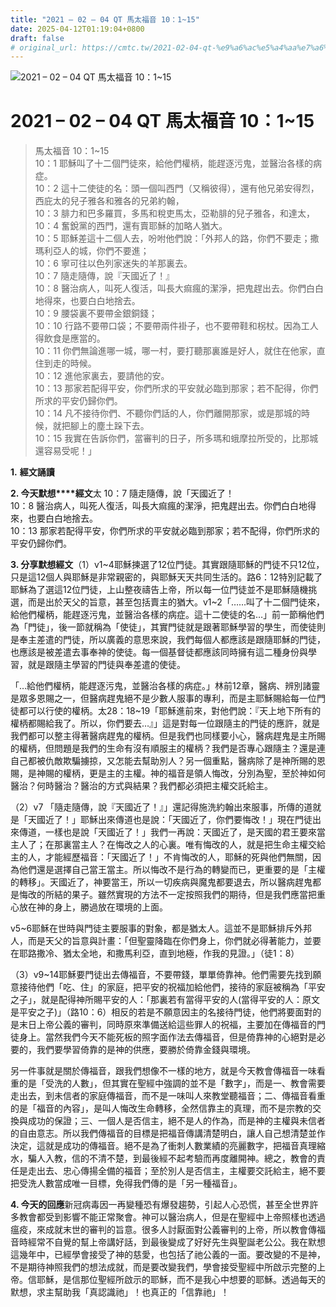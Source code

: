 ```yaml
---
title: "2021 – 02 – 04 QT 馬太福音 10：1~15"
date: 2025-04-12T01:19:04+0800
draft: false
# original_url: https://cmtc.tw/2021-02-04-qt-%e9%a6%ac%e5%a4%aa%e7%a6%8f%e9%9f%b3-10%ef%bc%9a115
---
```


![2021 – 02 – 04 QT 馬太福音 10：1~15](/images/qt.jpg   "2021 – 02 – 04 QT 馬太福音 10：1~15")

# 2021 – 02 – 04 QT 馬太福音 10：1~15

> 馬太福音 10：1~15  
> 10：1 耶穌叫了十二個門徒來，給他們權柄，能趕逐污鬼，並醫治各樣的病症。  
> 10：2 這十二使徒的名：頭一個叫西門（又稱彼得），還有他兄弟安得烈，西庇太的兒子雅各和雅各的兄弟約翰，  
> 10：3 腓力和巴多羅買，多馬和稅吏馬太，亞勒腓的兒子雅各，和達太，  
> 10：4 奮銳黨的西門，還有賣耶穌的加略人猶大。  
> 10：5 耶穌差這十二個人去，吩咐他們說：「外邦人的路，你們不要走；撒瑪利亞人的城，你們不要進；  
> 10：6 寧可往以色列家迷失的羊那裏去。  
> 10：7 隨走隨傳，說『天國近了！』  
> 10：8 醫治病人，叫死人復活，叫長大痲瘋的潔淨，把鬼趕出去。你們白白地得來，也要白白地捨去。  
> 10：9 腰袋裏不要帶金銀銅錢；  
> 10：10 行路不要帶口袋；不要帶兩件褂子，也不要帶鞋和柺杖。因為工人得飲食是應當的。  
> 10：11 你們無論進哪一城，哪一村，要打聽那裏誰是好人，就住在他家，直住到走的時候。  
> 10：12 進他家裏去，要請他的安。  
> 10：13 那家若配得平安，你們所求的平安就必臨到那家；若不配得，你們所求的平安仍歸你們。  
> 10：14 凡不接待你們、不聽你們話的人，你們離開那家，或是那城的時候，就把腳上的塵土跺下去。  
> 10：15 我實在告訴你們，當審判的日子，所多瑪和蛾摩拉所受的，比那城還容易受呢！」

**1.** **經文誦讀**

**2. 今天默想****經文**太 10：7 隨走隨傳，說「天國近了！  
10：8 醫治病人，叫死人復活，叫長大痲瘋的潔淨，把鬼趕出去。你們白白地得來，也要白白地捨去。  
10：13 那家若配得平安，你們所求的平安就必臨到那家；若不配得，你們所求的平安仍歸你們。

**3. 分享默想經文**（1）v1~4耶穌揀選了12位門徒。其實跟隨耶穌的門徒不只12位，只是這12個人與耶穌是非常親密的，與耶穌天天共同生活的。路6：12特別記載了耶穌為了選這12位門徒，上山整夜禱告上帝，所以每一位門徒並不是耶穌隨機挑選，而是出於天父的旨意，甚至包括賣主的猶大。v1~2「……叫了十二個門徒來，給他們權柄，能趕逐污鬼，並醫治各樣的病症。這十二使徒的名…」前一節稱他們為「門徒」，後一節就稱為「使徒」，其實門徒就是跟著耶穌學習的學生，而使徒則是奉主差遣的門徒，所以廣義的意思來說，我們每個人都應該是跟隨耶穌的門徒，也應該是被差遣去事奉神的使徒。每一個基督徒都應該同時擁有這二種身份與學習，就是跟隨主學習的門徒與奉差遣的使徒。

「…給他們權柄，能趕逐污鬼，並醫治各樣的病症。」林前12章，醫病、辨別諸靈是眾多恩賜之一，但醫病趕鬼絕不是少數人服事的專利，而是主耶穌賜給每一位門徒都可以行使的權柄。太28：18~19「耶穌進前來，對他們說：『天上地下所有的權柄都賜給我了。所以，你們要去…』」這是對每一位跟隨主的門徒的應許，就是我們都可以整主得著醫病趕鬼的權柄。但是我們也同樣要小心，醫病趕鬼是主所賜的權柄，但問題是我們的生命有沒有順服主的權柄？我們是否專心跟隨主？還是連自己都被仇敵欺騙擄掠，又怎能去幫助別人？另一個重點，醫病除了是神所賜的恩賜，是神賜的權柄，更是主的主權。神的福音是領人悔改，分別為聖，至於神如何醫治？何時醫治？醫治的方式與結果？我們都必須把主權交託給主。

（2）v7 「隨走隨傳，說『天國近了！』」還記得施洗約翰出來服事，所傳的道就是「天國近了！」耶穌出來傳道也是說：「天國近了，你們要悔改！」現在門徒出來傳道，一樣也是說「天國近了！」我們一再說：天國近了，是天國的君王要來當主人了；在那裏當主人？在悔改之人的心裏。唯有悔改的人，就是把生命主權交給主的人，才能經歷福音：「天國近了！」不肯悔改的人，耶穌的死與他們無關，因為他們還是選擇自己當王當主。所以悔改不是行為的轉變而已，更重要的是「主權的轉移」。天國近了，神要當王，所以一切疾病與魔鬼都要退去，所以醫病趕鬼都是悔改的所結的果子。雖然實現的方法不一定按照我們的期待，但是我們應當把重心放在神的身上，勝過放在環境的上面。

v5~6耶穌在世時與門徒主要服事的對象，都是猶太人。這並不是耶穌排斥外邦人，而是天父的旨意與計畫：「但聖靈降臨在你們身上，你們就必得著能力，並要在耶路撒冷、猶太全地，和撒馬利亞，直到地極，作我的見證。」（徒1：8）

（3）v9~14耶穌要門徒出去傳福音，不要帶錢，單單倚靠神。他們需要先找到願意接待他們「吃、住」的家庭，把平安的祝福加給他們，接待的家庭被稱為「平安之子」，就是配得神所賜平安的人：「那裏若有當得平安的人(當得平安的人：原文是平安之子)」（路10：6）相反的若是不願意因主的名接待門徒，他們將要面對的是末日上帝公義的審判，同時原來準備送給這些罪人的祝福，主要加在傳福音的門徒身上。當然我們今天不能死板的照字面作法去傳福音，但是倚靠神的心絕對是必要的，我們要學習倚靠的是神的供應，要勝於倚靠金錢與環境。

另一件事就是關於傳福音，跟我們想像不一樣的地方，就是今天教會傳福音一味看重的是「受洗的人數」，但其實在聖經中強調的並不是「數字」，而是一、教會需要走出去，到未信者的家庭傳福音，而不是一味叫人來教堂聽福音；二、傳福音看重的是「福音的內容」，是叫人悔改生命轉移，全然信靠主的真理，而不是宗教的交換與成功的保證；三、一個人是否信主，絕不是人的作為，而是神的主權與未信者的自由意志。所以我們傳福音的目標是把福音傳講清楚明白，讓人自己想清楚並作決定，這就是成功的傳福音。絕不是為了衝刺人數業績的亮麗數字，把福音真理縮水，騙人入教，信的不清不楚，到最後經不起考驗而再度離開神。總之，教會的責任是走出去、忠心傳揚全備的福音；至於別人是否信主，主權要交託給主，絕不要把受洗人數當成唯一目標，免得我們傳的是「另一種福音」。

**4. 今天的回應**新冠病毒因一再變種恐有爆發趨勢，引起人心恐慌，甚至全世界許多教會都受到影響不能正常聚會。神可以醫治病人，但是在聖經中上帝照樣也透過瘟疫，來成就末世的審判的旨意。很多人討厭面對公義審判的上帝，所以教會傳福音時經常不自覺的幫上帝講好話，到最後變成了好好先生與聖誕老公公。我在默想這幾年中，已經學會接受了神的慈愛，也包括了祂公義的一面。要改變的不是神，不是期待神照我們的想法成就，而是要改變我們，學會接受聖經中所啟示完整的上帝。信耶穌，是信那位聖經所啟示的耶穌，而不是我心中想要的耶穌。透過每天的默想，求主幫助我「真認識祂」！也真正的「信靠祂」！